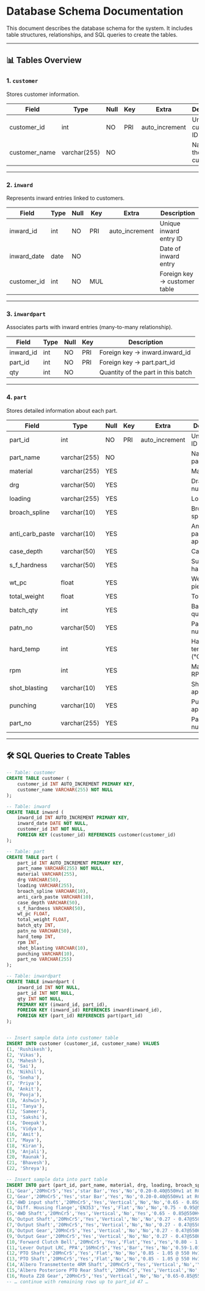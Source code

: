 # Database Schema Documentation

This document describes the database schema for the system. It includes table structures, relationships, and SQL queries to create the tables.

---

## 📊 Tables Overview

### 1. `customer`
Stores customer information.

| Field         | Type         | Null | Key | Extra          | Description         |
|---------------|--------------|------|-----|----------------|---------------------|
| customer_id   | int          | NO   | PRI | auto_increment | Unique customer ID  |
| customer_name | varchar(255) | NO   |     |                | Name of the customer |

---

### 2. `inward`
Represents inward entries linked to customers.

| Field       | Type | Null | Key | Extra          | Description                  |
|-------------|------|------|-----|----------------|------------------------------|
| inward_id   | int  | NO   | PRI | auto_increment | Unique inward entry ID       |
| inward_date | date | NO   |     |                | Date of inward entry         |
| customer_id | int  | NO   | MUL |                | Foreign key → customer table |

---

### 3. `inwardpart`
Associates parts with inward entries (many-to-many relationship).

| Field     | Type | Null | Key | Description                       |
|-----------|------|------|-----|-----------------------------------|
| inward_id | int  | NO   | PRI | Foreign key → inward.inward_id    |
| part_id   | int  | NO   | PRI | Foreign key → part.part_id        |
| qty       | int  | NO   |     | Quantity of the part in this batch |

---

### 4. `part`
Stores detailed information about each part.

| Field           | Type         | Null | Key | Extra          | Description                         |
|-----------------|--------------|------|-----|----------------|-------------------------------------|
| part_id         | int          | NO   | PRI | auto_increment | Unique part ID                      |
| part_name       | varchar(255) | NO   |     |                | Name of the part                    |
| material        | varchar(255) | YES  |     |                | Material type                       |
| drg             | varchar(50)  | YES  |     |                | Drawing number                      |
| loading         | varchar(255) | YES  |     |                | Loading type                        |
| broach_spline   | varchar(10)  | YES  |     |                | Broach or spline info               |
| anti_carb_paste | varchar(10)  | YES  |     |                | Anti-carb paste applied (Y/N)       |
| case_depth      | varchar(50)  | YES  |     |                | Case depth                          |
| s_f_hardness    | varchar(50)  | YES  |     |                | Surface hardness                    |
| wt_pc           | float        | YES  |     |                | Weight per piece                    |
| total_weight    | float        | YES  |     |                | Total weight                        |
| batch_qty       | int          | YES  |     |                | Batch quantity                      |
| patn_no         | varchar(50)  | YES  |     |                | Pattern number                      |
| hard_temp       | int          | YES  |     |                | Hardening temperature (°C)          |
| rpm             | int          | YES  |     |                | Machine RPM                         |
| shot_blasting   | varchar(10)  | YES  |     |                | Shot blasting applied (Y/N)         |
| punching        | varchar(10)  | YES  |     |                | Punching applied (Y/N)              |
| part_no         | varchar(255) | YES  |     |                | Part number/code                    |

---

## 🛠 SQL Queries to Create Tables

```sql
-- Table: customer
CREATE TABLE customer (
    customer_id INT AUTO_INCREMENT PRIMARY KEY,
    customer_name VARCHAR(255) NOT NULL
);

-- Table: inward
CREATE TABLE inward (
    inward_id INT AUTO_INCREMENT PRIMARY KEY,
    inward_date DATE NOT NULL,
    customer_id INT NOT NULL,
    FOREIGN KEY (customer_id) REFERENCES customer(customer_id)
);

-- Table: part
CREATE TABLE part (
    part_id INT AUTO_INCREMENT PRIMARY KEY,
    part_name VARCHAR(255) NOT NULL,
    material VARCHAR(255),
    drg VARCHAR(50),
    loading VARCHAR(255),
    broach_spline VARCHAR(10),
    anti_carb_paste VARCHAR(10),
    case_depth VARCHAR(50),
    s_f_hardness VARCHAR(50),
    wt_pc FLOAT,
    total_weight FLOAT,
    batch_qty INT,
    patn_no VARCHAR(50),
    hard_temp INT,
    rpm INT,
    shot_blasting VARCHAR(10),
    punching VARCHAR(10),
    part_no VARCHAR(255)
);

-- Table: inwardpart
CREATE TABLE inwardpart (
    inward_id INT NOT NULL,
    part_id INT NOT NULL,
    qty INT NOT NULL,
    PRIMARY KEY (inward_id, part_id),
    FOREIGN KEY (inward_id) REFERENCES inward(inward_id),
    FOREIGN KEY (part_id) REFERENCES part(part_id)
);


-- Insert sample data into customer table
INSERT INTO customer (customer_id, customer_name) VALUES
(1, 'Rushikesh'),
(2, 'Vikas'),
(3, 'Mahesh'),
(4, 'Sai'),
(5, 'Nikhil'),
(6, 'Sneha'),
(7, 'Priya'),
(8, 'Ankit'),
(9, 'Pooja'),
(10, 'Ashwin'),
(11, 'Tanya'),
(12, 'Sameer'),
(13, 'Sakshi'),
(14, 'Deepak'),
(15, 'Vidya'),
(16, 'Amit'),
(17, 'Maya'),
(18, 'Kiran'),
(19, 'Anjali'),
(20, 'Raunak'),
(21, 'Bhavesh'),
(22, 'Shreya');

-- Insert sample data into part table
INSERT INTO part (part_id, part_name, material, drg, loading, broach_spline, anti_carb_paste, case_depth, s_f_hardness, wt_pc, total_weight, batch_qty, patn_no, hard_temp, rpm, shot_blasting, punching, part_no) VALUES
(1,'Gear','20MnCr5','Yes','star Bar','Yes','No','0.20-0.40@550Hv1 at RCD','89.5-91HR15N',0.918,293.76,320,'5',1400,1400,'Yes','NA','5484'),
(2,'Gear','20MnCr5','Yes','star Bar','Yes','No','0.20-0.40@550Hv1 at RCD','89.5-91HR15N',0.97,310.4,320,'5',1400,1400,'Yes','NA','5485'),
(3,'4WD input shaft','20MnCr5','Yes','Vertical','No','No','0.65 - 0.85@550Hv1 at SplineRCD','59-62Hrc',1.82,546,300,'4',1500,1500,'Yes','NA','0.018.7221.0/10'),
(4,'Diff. Housing flange','EN353','Yes','Flat','No','No','0.75 - 0.95@550Hv1 at OD','60-62Hrc',0.598,538.2,900,'1',1500,1500,'Yes','NA','0.0255.4615.0/40'),
(5,'4WD Shaft','20MnCr5','Yes','Vertical','No','Yes','0.65 - 0.85@550Hv1 at Spline root','60-62Hrc',2.8,560,200,'4',1500,1500,'Yes','NA','0.033.1160.0'),
(6,'Output Shaft','20MnCr5','Yes','Vertical','No','No','0.27 - 0.47@550Hv1','79-83HRA',1.14,364.8,320,'5',1500,1500,'Yes','NA','V17033'),
(7,'Output Shaft','20MnCr5','Yes','Vertical','No','No','0.27 - 0.47@550Hv1','79-83HRA',1.35,513,380,'5',1500,1500,'Yes','NA','V17027'),
(8,'Output Gear','20MnCr5','Yes','Vertical','No','No','0.27 - 0.47@550Hv1','79-83HRA',0.056,448,8000,'5',1500,1500,'Yes','NA','V170039'),
(9,'Output Gear','20MnCr5','Yes','Vertical','No','No','0.27 - 0.47@550Hv1','79-83HRA',0.072,576,8000,'5',1500,1500,'Yes','NA','V170041'),
(10,'Forward Clutch Bell','20MnCr5','Yes','Flat','Yes','Yes','0.80 - 1.10@550Hv1','60-63Hrc',7.16,358,50,'24',1200,1200,'Yes','NA','0.015.5434.0/50'),
(11,'Lever Output LRC, PPA','16MnCr5','Yes','Bar','Yes','No','0.59-1.01 mm @ 515 Hv1','60 HRC Min',0.35,490,1400,'4',1500,1500,'Yes','NA','8879357'),
(12,'PTO Shaft','20MnCr5','Yes','Flat','No','No','0.85 - 1.05 @ 550 Hv1','59-62 HRC',2.12,339.2,160,'10',1500,1500,'Yes','NA','0.022.2039.0/10'),
(13,'PTO Shaft','20MnCr5','Yes','Flat','No','No','0.85 - 1.05 @ 550 Hv1','59-62 HRC',2.12,339.2,160,'10',1500,1500,'Yes','NA','0.022.2040.0/10'),
(14,'Albero Transmettente 4RM Shaft','20MnCr5','Yes','Vertical','No','Yes','0.60 - 80@515 at Spline PCD','59-63 HRC',3.78,529.2,140,'4',1500,1500,'Yes','NA','V34001'),
(15,'Albero Posteriore PTO Rear Shaft','20MnCr5','Yes','Vertical','No','Yes','0.60 - 80@515Hv1 Spline PCD','59-63 HRC',2.11,316.5,150,'11',1500,1500,'Yes','NA','V34002'),
(16,'Routa Z28 Gear','20MnCr5','Yes','Vertical','No','No','0.65-0.85@550hV1 Spline root','60-63Hrc',2.37,545.1,230,'4',1500,1500,'Yes','NA','0.020.7433.0'),
-- … continue with remaining rows up to part_id 47 …
